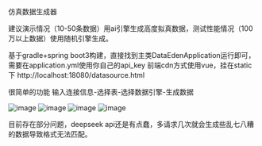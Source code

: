 仿真数据生成器

建议演示情况（10-50条数据）用ai引擎生成高度拟真数据，测试性能情况（100万以上数据）使用随机引擎生成。

基于gradle+spring boot3构建，直接找到主类DataEdenApplication运行即可，需要在application.yml使用你自己的api_key
前端cdn方式使用vue，挂在static下
http://localhost:18080/datasource.html

很简单的功能
输入连接信息-选择表-选择数据引擎-生成数据

![image](https://github.com/user-attachments/assets/233e4a9b-cd8a-45ca-95f2-aa2495467ebb)
![image](https://github.com/user-attachments/assets/89f3c81f-984a-4670-add4-5552e62cf1fa)
![image](https://github.com/user-attachments/assets/b388f2fa-8edf-4cda-8a3b-e182b32238cc)
![image](https://github.com/user-attachments/assets/620c04f6-e9f9-4cd3-87ec-3b7acd45c466)

目前存在部分问题，deepseek api还是有点蠢，多请求几次就会生成些乱七八糟的数据导致格式无法匹配。
